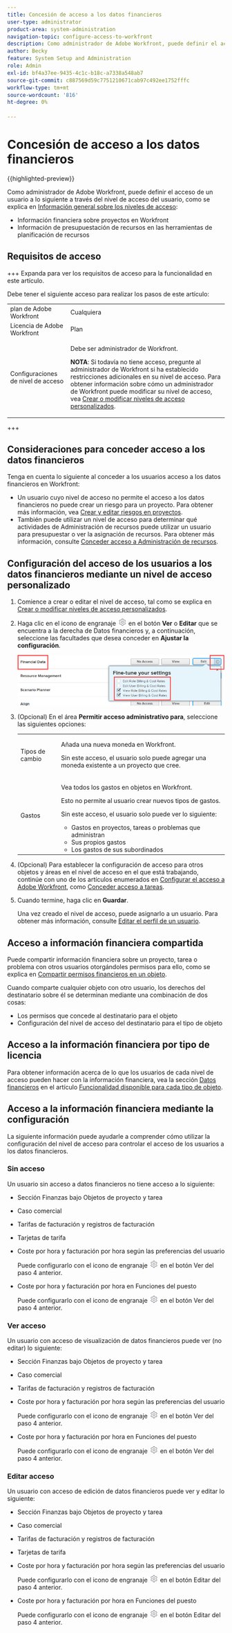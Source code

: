 ```yaml
---
title: Concesión de acceso a los datos financieros
user-type: administrator
product-area: system-administration
navigation-topic: configure-access-to-workfront
description: Como administrador de Adobe Workfront, puede definir el acceso de un usuario a los datos financieros en Workfront a través de su nivel de acceso.
author: Becky
feature: System Setup and Administration
role: Admin
exl-id: bf4a37ee-9435-4c1c-b18c-a7338a548ab7
source-git-commit: c887569d59c7751210671cab97c492ee1752fffc
workflow-type: tm+mt
source-wordcount: '816'
ht-degree: 0%

---
```


# Concesión de acceso a los datos financieros

{{highlighted-preview}}

Como administrador de Adobe Workfront, puede definir el acceso de un usuario a lo siguiente a través del nivel de acceso del usuario, como se explica en [Información general sobre los niveles de acceso](../../../administration-and-setup/add-users/access-levels-and-object-permissions/access-levels-overview.md):

* Información financiera sobre proyectos en Workfront
* Información de presupuestación de recursos en las herramientas de planificación de recursos

## Requisitos de acceso

+++ Expanda para ver los requisitos de acceso para la funcionalidad en este artículo.

Debe tener el siguiente acceso para realizar los pasos de este artículo:

<table style="table-layout:auto"> 
 <col> 
 <col> 
 <tbody> 
  <tr> 
   <td role="rowheader">plan de Adobe Workfront</td> 
   <td>Cualquiera</td> 
  </tr> 
  <tr> 
   <td role="rowheader">Licencia de Adobe Workfront</td> 
   <td>Plan</td> 
  </tr> 
  <tr> 
   <td role="rowheader">Configuraciones de nivel de acceso</td> 
   <td> <p>Debe ser administrador de Workfront.</p> <p><b>NOTA</b>: Si todavía no tiene acceso, pregunte al administrador de Workfront si ha establecido restricciones adicionales en su nivel de acceso. Para obtener información sobre cómo un administrador de Workfront puede modificar su nivel de acceso, vea <a href="../../../administration-and-setup/add-users/configure-and-grant-access/create-modify-access-levels.md" class="MCXref xref" data-mc-variable-override="">Crear o modificar niveles de acceso personalizados</a>.</p> </td> 
  </tr> 
 </tbody> 
</table>

+++

## Consideraciones para conceder acceso a los datos financieros

Tenga en cuenta lo siguiente al conceder a los usuarios acceso a los datos financieros en Workfront:

* Un usuario cuyo nivel de acceso no permite el acceso a los datos financieros no puede crear un riesgo para un proyecto. Para obtener más información, vea [Crear y editar riesgos en proyectos](../../../manage-work/projects/define-a-business-case/create-edit-risks-on-projects.md).
* También puede utilizar un nivel de acceso para determinar qué actividades de Administración de recursos puede utilizar un usuario para presupuestar o ver la asignación de recursos. Para obtener más información, consulte [Conceder acceso a Administración de recursos](../../../administration-and-setup/add-users/configure-and-grant-access/grant-access-resource-management.md).

## Configuración del acceso de los usuarios a los datos financieros mediante un nivel de acceso personalizado

1. Comience a crear o editar el nivel de acceso, tal como se explica en [Crear o modificar niveles de acceso personalizados](../../../administration-and-setup/add-users/configure-and-grant-access/create-modify-access-levels.md).
1. Haga clic en el icono de engranaje ![](assets/gear-icon-settings.png) en el botón **Ver** o **Editar** que se encuentra a la derecha de Datos financieros y, a continuación, seleccione las facultades que desea conceder en **Ajustar la configuración**.

   ![](assets/financial-data-fine-tune-nwe.png)

1. (Opcional) En el área **Permitir acceso administrativo para**, seleccione las siguientes opciones:

   <table style="table-layout:auto"> 
    <col> 
    <col> 
    <tbody> 
     <tr> 
      <td role="rowheader">Tipos de cambio</td> 
      <td> <p>Añada una nueva moneda en Workfront.</p> <p>Sin este acceso, el usuario solo puede agregar una moneda existente a un proyecto que cree.</p> </td> 
     </tr> 
     <tr> 
      <td role="rowheader">Gastos</td> 
      <td> <p>Vea todos los gastos en objetos en Workfront.</p> <p>Esto no permite al usuario crear nuevos tipos de gastos.</p> <p>Sin este acceso, el usuario solo puede ver lo siguiente:</p> 
       <ul> 
        <li>Gastos en proyectos, tareas o problemas que administran</li> 
        <li>Sus propios gastos</li> 
        <li>Los gastos de sus subordinados</li> 
       </ul> </td> 
     </tr> 
    </tbody> 
   </table>

1. (Opcional) Para establecer la configuración de acceso para otros objetos y áreas en el nivel de acceso en el que está trabajando, continúe con uno de los artículos enumerados en [Configurar el acceso a Adobe Workfront](../../../administration-and-setup/add-users/configure-and-grant-access/configure-access.md), como [Conceder acceso a tareas](../../../administration-and-setup/add-users/configure-and-grant-access/grant-access-tasks.md).
1. Cuando termine, haga clic en **Guardar**.

   Una vez creado el nivel de acceso, puede asignarlo a un usuario. Para obtener más información, consulte [Editar el perfil de un usuario](../../../administration-and-setup/add-users/create-and-manage-users/edit-a-users-profile.md).

## Acceso a información financiera compartida

Puede compartir información financiera sobre un proyecto, tarea o problema con otros usuarios otorgándoles permisos para ello, como se explica en [Compartir permisos financieros en un objeto](../../../workfront-basics/grant-and-request-access-to-objects/share-financial-permissions-object.md).

<!--
If you make changes here, make them also in the "Grant access to" articles where this snippet had to be converted to text:
* reports, dashboards, and calendars
* financial data
* issue
-->

Cuando comparte cualquier objeto con otro usuario, los derechos del destinatario sobre él se determinan mediante una combinación de dos cosas:

* Los permisos que concede al destinatario para el objeto
* Configuración del nivel de acceso del destinatario para el tipo de objeto

## Acceso a la información financiera por tipo de licencia

Para obtener información acerca de lo que los usuarios de cada nivel de acceso pueden hacer con la información financiera, vea la sección [Datos financieros](../../../administration-and-setup/add-users/access-levels-and-object-permissions/functionality-available-for-each-object-type.md#financia) en el artículo [Funcionalidad disponible para cada tipo de objeto](../../../administration-and-setup/add-users/access-levels-and-object-permissions/functionality-available-for-each-object-type.md).

## Acceso a la información financiera mediante la configuración

La siguiente información puede ayudarle a comprender cómo utilizar la configuración del nivel de acceso para controlar el acceso de los usuarios a los datos financieros.

### Sin acceso

Un usuario sin acceso a datos financieros no tiene acceso a lo siguiente:

* Sección Finanzas bajo Objetos de proyecto y tarea
* Caso comercial
* Tarifas de facturación y registros de facturación
* <span class="preview">Tarjetas de tarifa</span>
* Coste por hora y facturación por hora según las preferencias del usuario

  Puede configurarlo con el icono de engranaje ![](assets/gear-icon-settings.png) en el botón Ver del paso 4 anterior.

* Coste por hora y facturación por hora en Funciones del puesto

  Puede configurarlo con el icono de engranaje ![](assets/gear-icon-settings.png) en el botón Ver del paso 4 anterior.

### Ver acceso

Un usuario con acceso de visualización de datos financieros puede ver (no editar) lo siguiente:

* Sección Finanzas bajo Objetos de proyecto y tarea
* Caso comercial
* Tarifas de facturación y registros de facturación
* Coste por hora y facturación por hora según las preferencias del usuario

  Puede configurarlo con el icono de engranaje ![](assets/gear-icon-settings.png) en el botón Ver del paso 4 anterior.

* Coste por hora y facturación por hora en Funciones del puesto

  Puede configurarlo con el icono de engranaje ![](assets/gear-icon-settings.png) en el botón Ver del paso 4 anterior.

### Editar acceso

Un usuario con acceso de edición de datos financieros puede ver y editar lo siguiente:

* Sección Finanzas bajo Objetos de proyecto y tarea
* Caso comercial
* Tarifas de facturación y registros de facturación
* <span class="preview">Tarjetas de tarifa</span>
* Coste por hora y facturación por hora según las preferencias del usuario

  Puede configurarlo con el icono de engranaje ![](assets/gear-icon-settings.png) en el botón Editar del paso 4 anterior.

* Coste por hora y facturación por hora en Funciones del puesto

  Puede configurarlo con el icono de engranaje ![](assets/gear-icon-settings.png) en el botón Editar del paso 4 anterior.
